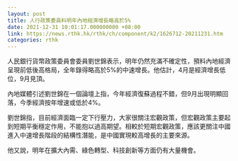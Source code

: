 ```yaml
---
layout: post
title: 人行政策委員料明年內地經濟增長略高於5%
date: 2021-12-31 10:01:17.000000000 +08:00
link: https://news.rthk.hk/rthk/ch/component/k2/1626712-20211231.htm
categories: rthk
---
```


人民銀行貨幣政策委員會委員劉世錦表示，明年仍然充滿不確定性，預料內地經濟呈現前低後高格局，全年錄得略高於5%的中速增長。他估計，4月是經濟增長低位，9月見頂。

內地媒體引述劉世錦在一個論壇上指，今年經濟復蘇過程不錯，但9月出現明顯回落，今季經濟按年增速或低於4%。

劉世錦指，目前經濟面臨一定下行壓力，大家很關注宏觀政策，但宏觀政策主要起到短期平衡穩定作用，不能抱以過高期望。相較於短期宏觀政策，應該更關注中國進入中速增長階段的結構性潛能，是中國實現較高增長的主要來源。

他又說，明年在擴大內需、綠色轉型、科技創新等方面仍有大量機會。
